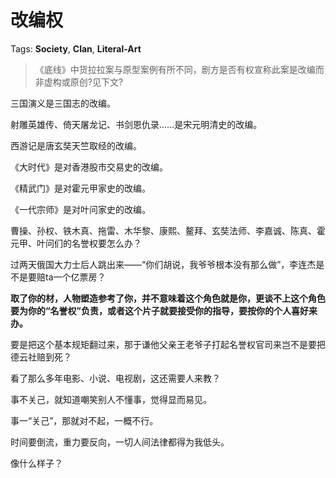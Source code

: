 # 改编权

Tags: **Society**, **Clan**, **Literal-Art**

> 《底线》中货拉拉案与原型案例有所不同，剧方是否有权宣称此案是改编而非虚构或原创?见下文?



三国演义是三国志的改编。

射雕英雄传、倚天屠龙记、书剑恩仇录……是宋元明清史的改编。

西游记是唐玄奘天竺取经的改编。

《大时代》是对香港股市交易史的改编。

《精武门》是对霍元甲家史的改编。

《一代宗师》是对叶问家史的改编。

  


曹操、孙权、铁木真、拖雷、木华黎、康熙、鳌拜、玄奘法师、李嘉诚、陈真、霍元甲、叶问们的名誉权要怎么办？

  


过两天俄国大力士后人跳出来——“你们胡说，我爷爷根本没有那么做”，李连杰是不是要赔ta一个亿票房？

  


**取了你的材，人物塑造参考了你，并不意味着这个角色就是你，更谈不上这个角色要为你的“名誉权”负责，或者这个片子就要接受你的指导，要按你的个人喜好来办。**

  


要是把这个基本规矩翻过来，那于谦他父亲王老爷子打起名誉权官司来岂不是要把德云社赔到死？

  


看了那么多年电影、小说、电视剧，这还需要人来教？

  


事不关己，就知道嘲笑别人不懂事，觉得显而易见。

事一“关己”，那就对不起，一概不行。

时间要倒流，重力要反向，一切人间法律都得为我低头。

像什么样子？




